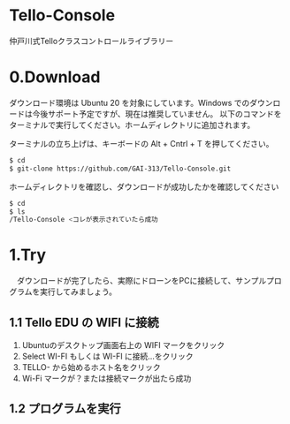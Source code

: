 # Tello-Console
仲戸川式Telloクラスコントロールライブラリー
# 0.Download
ダウンロード環境は Ubuntu 20 を対象にしています。Windows でのダウンロードは今後サポート予定ですが、現在は推奨していません。
以下のコマンドをターミナルで実行してください。ホームディレクトリに追加されます。
  
ターミナルの立ち上げは、キーボードの Alt + Cntrl + T を押してください。
```bash
$ cd
$ git-clone https://github.com/GAI-313/Tello-Console.git
```
ホームディレクトリを確認し、ダウンロードが成功したかを確認してください
```bash
$ cd
$ ls
/Tello-Console <コレが表示されていたら成功
```
# 1.Try
　ダウンロードが完了したら、実際にドローンをPCに接続して、サンプルプログラムを実行してみましょう。
## 1.1 Tello EDU の WIFI に接続
1. Ubuntuのデスクトップ画面右上の WIFI マークをクリック
2. Select WI-FI もしくは WI-FI に接続…をクリック
3. TELLO- から始めるホスト名をクリック
4. Wi-Fi マークが？または接続マークが出たら成功
  
## 1.2 プログラムを実行
